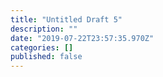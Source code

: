 ```yaml
---
title: "Untitled Draft 5"
description: ""
date: "2019-07-22T23:57:35.970Z"
categories: []
published: false
---
```



